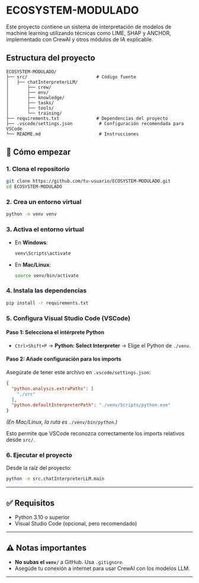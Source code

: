 # ECOSYSTEM-MODULADO

Este proyecto contiene un sistema de interpretación de modelos de machine learning utilizando técnicas como LIME, SHAP y ANCHOR, implementado con CrewAI y otros módulos de IA explicable.

## Estructura del proyecto

```
ECOSYSTEM-MODULADO/
├── src/                          # Código fuente
│   ├── chatInterpreterLLM/
│       ├── crew/
│       ├── env/
│       ├── knowledge/
│       ├── tasks/
│       ├── tools/
│       └── training/
├── requirements.txt              # Dependencias del proyecto
├── .vscode/settings.json          # Configuración recomendada para VSCode
└── README.md                      # Instrucciones
```

## 🚀 Cómo empezar

### 1. Clona el repositorio

```bash
git clone https://github.com/tu-usuario/ECOSYSTEM-MODULADO.git
cd ECOSYSTEM-MODULADO
```

### 2. Crea un entorno virtual

```bash
python -m venv venv
```

### 3. Activa el entorno virtual

* En **Windows**:

  ```bash
  venv\Scripts\activate
  ```
* En **Mac/Linux**:

  ```bash
  source venv/bin/activate
  ```

### 4. Instala las dependencias

```bash
pip install -r requirements.txt
```

### 5. Configura Visual Studio Code (VSCode)

#### Paso 1: Selecciona el intérprete Python

* `Ctrl+Shift+P` → **Python: Select Interpreter** → Elige el Python de `./venv`.

#### Paso 2: Añade configuración para los imports

Asegúrate de tener este archivo en `.vscode/settings.json`:

```json
{
  "python.analysis.extraPaths": [
    "./src"
  ],
  "python.defaultInterpreterPath": "./venv/Scripts/python.exe"
}
```

*(En Mac/Linux, la ruta es `./venv/bin/python`.)*

Esto permite que VSCode reconozca correctamente los imports relativos desde `src/`.

### 6. Ejecutar el proyecto

Desde la raíz del proyecto:

```bash
python -m src.chatInterpreterLLM.main
```

---

## ✅ Requisitos

* Python 3.10 o superior
* Visual Studio Code (opcional, pero recomendado)

---

## ⚠️ Notas importantes

* **No subas el `venv/`** a GitHub. Usa `.gitignore`.
* Asegúde tu conexión a internet para usar CrewAI con los modelos LLM.

---
